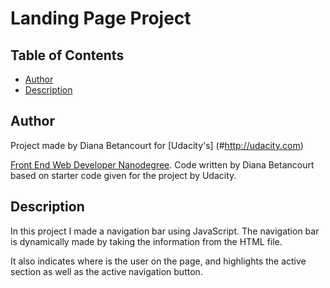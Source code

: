 # Landing Page Project

## Table of Contents

* [Author](#Author)
* [Description](#Description)

## Author
Project made by Diana Betancourt for [Udacity's]
(#http://udacity.com)

[Front End Web Developer Nanodegree](#https://www.udacity.com/course/front-end-web-developer-nanodegree--nd0011).
Code written by Diana Betancourt based on starter code given for the project by Udacity.

## Description

In this project I made a navigation bar using JavaScript.
The navigation bar is dynamically made by taking the information from the HTML file.

It also indicates where is the user on the page, and highlights the active section as well as the active navigation button.

